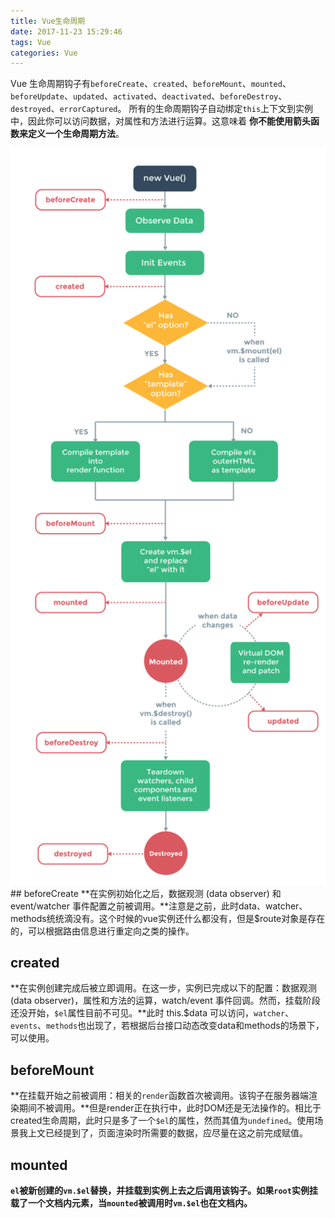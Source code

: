 ```yaml
---
title: Vue生命周期
date: 2017-11-23 15:29:46
tags: Vue
categories: Vue 
---
```


Vue 生命周期钩子有`beforeCreate`、`created`、`beforeMount`、`mounted`、`beforeUpdate`、`updated`、`activated`、`deactivated`、`beforeDestroy`、`destroyed`、`errorCaptured`。
所有的生命周期钩子自动绑定`this`上下文到实例中，因此你可以访问数据，对属性和方法进行运算。这意味着 **你不能使用箭头函数来定义一个生命周期方法**。

<img src="vueComponent/vue.png" width="600" style="border:none" >
## beforeCreate
**在实例初始化之后，数据观测 (data observer) 和 event/watcher 事件配置之前被调用。**注意是之前，此时data、watcher、methods统统滴没有。这个时候的vue实例还什么都没有，但是$route对象是存在的，可以根据路由信息进行重定向之类的操作。

## created
**在实例创建完成后被立即调用。在这一步，实例已完成以下的配置：数据观测 (data observer)，属性和方法的运算，watch/event 事件回调。然而，挂载阶段还没开始，`$el`属性目前不可见。**此时 this.$data 可以访问，`watcher`、`events`、`methods`也出现了，若根据后台接口动态改变data和methods的场景下，可以使用。

## beforeMount
**在挂载开始之前被调用：相关的`render`函数首次被调用。该钩子在服务器端渲染期间不被调用。**但是render正在执行中，此时DOM还是无法操作的。相比于created生命周期，此时只是多了一个`$el`的属性，然而其值为`undefined`。使用场景我上文已经提到了，页面渲染时所需要的数据，应尽量在这之前完成赋值。

## mounted
**`el`被新创建的`vm.$el`替换，并挂载到实例上去之后调用该钩子。如果`root`实例挂载了一个文档内元素，当`mounted`被调用时`vm.$el`也在文档内。**




















